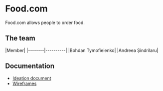 # Food.com

Food.com allows people to order food.

## The team
|Member|
|--------|----------|
|Bohdan Tymofieienko|
|Andreea Şindrilaru|

## Documentation
- [Ideation document](https://git.fhict.nl/I453277/wad-cb07-group-2/-/blob/master/Documentation/Ideation%20document.pdf)
- [Wireframes](https://git.fhict.nl/I453277/wad-cb07-group-2/-/blob/master/Documentation/Wireframes.pdf)

